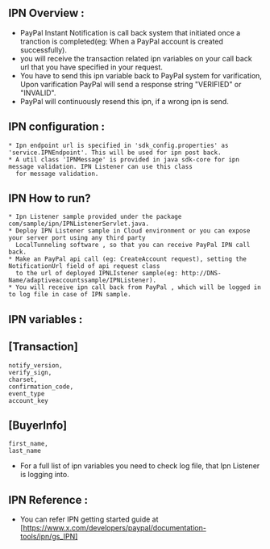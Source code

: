 IPN Overview :
------------
* PayPal Instant Notification is call back system that initiated once a tranction is completed(eg: When 
a PayPal account is created successfully).
* you will receive the transaction related ipn variables on your call back url that you have specified in your request.
*  You have to send this ipn variable back to PayPal system for varification, Upon varification PayPal will send
a response string "VERIFIED" or "INVALID".
* PayPal will continuously resend this ipn, if a wrong ipn is send.

IPN configuration :
-----------------
    * Ipn endpoint url is specified in 'sdk_config.properties' as 'service.IPNEndpoint'. This will be used for ipn post back.
    * A util class 'IPNMessage' is provided in java sdk-core for ipn message validation. IPN Listener can use this class 
      for message validation.
     

IPN How to run?
--------------
	* Ipn Listener sample provided under the package com/sample/ipn/IPNListenerServlet.java.
	* Deploy IPN Listener sample in Cloud environment or you can expose your server port using any third party 
	  LocalTunneling software , so that you can receive PayPal IPN call back.
	* Make an PayPal api call (eg: CreateAccount request), setting the NotificationUrl field of api request class
	  to the url of deployed IPNLIstener sample(eg: http://DNS-Name/adaptiveaccountssample/IPNListener).
	* You will receive ipn call back from PayPal , which will be logged in to log file in case of IPN sample.   
       
IPN variables :
--------------

[Transaction]
-------------
	notify_version,
	verify_sign,
	charset,
	confirmation_code,
	event_type
	account_key

[BuyerInfo]
-----------
	first_name,
	last_name

* For a full list of ipn variables you need to check log file, that Ipn Listener is logging into.    

IPN Reference :
--------------
* You can refer IPN getting started guide at [https://www.x.com/developers/paypal/documentation-tools/ipn/gs_IPN]
